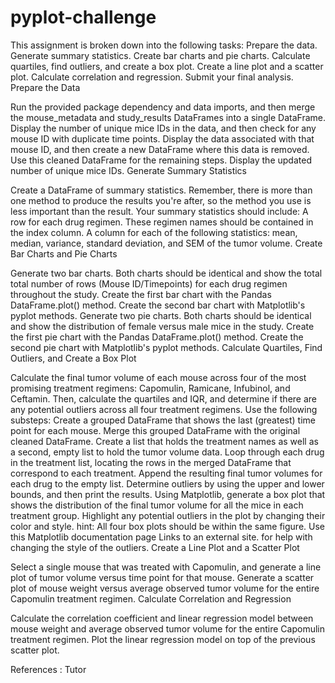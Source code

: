 # pyplot-challenge
This assignment is broken down into the following tasks:
Prepare the data.
Generate summary statistics.
Create bar charts and pie charts.
Calculate quartiles, find outliers, and create a box plot.
Create a line plot and a scatter plot.
Calculate correlation and regression.
Submit your final analysis.
Prepare the Data

Run the provided package dependency and data imports, and then merge the mouse_metadata and study_results DataFrames into a single DataFrame.
Display the number of unique mice IDs in the data, and then check for any mouse ID with duplicate time points. Display the data associated with that mouse ID, and then create a new DataFrame where this data is removed. Use this cleaned DataFrame for the remaining steps.
Display the updated number of unique mice IDs.
Generate Summary Statistics

Create a DataFrame of summary statistics. Remember, there is more than one method to produce the results you're after, so the method you use is less important than the result.
Your summary statistics should include:
A row for each drug regimen. These regimen names should be contained in the index column.
A column for each of the following statistics: mean, median, variance, standard deviation, and SEM of the tumor volume.
Create Bar Charts and Pie Charts

Generate two bar charts. Both charts should be identical and show the total total number of rows (Mouse ID/Timepoints) for each drug regimen throughout the study.
Create the first bar chart with the Pandas DataFrame.plot() method.
Create the second bar chart with Matplotlib's pyplot methods.
Generate two pie charts. Both charts should be identical and show the distribution of female versus male mice in the study.
Create the first pie chart with the Pandas DataFrame.plot() method.
Create the second pie chart with Matplotlib's pyplot methods.
Calculate Quartiles, Find Outliers, and Create a Box Plot

Calculate the final tumor volume of each mouse across four of the most promising treatment regimens: Capomulin, Ramicane, Infubinol, and Ceftamin. Then, calculate the quartiles and IQR, and determine if there are any potential outliers across all four treatment regimens. Use the following substeps:
Create a grouped DataFrame that shows the last (greatest) time point for each mouse. Merge this grouped DataFrame with the original cleaned DataFrame.
Create a list that holds the treatment names as well as a second, empty list to hold the tumor volume data.
Loop through each drug in the treatment list, locating the rows in the merged DataFrame that correspond to each treatment. Append the resulting final tumor volumes for each drug to the empty list.
Determine outliers by using the upper and lower bounds, and then print the results.
Using Matplotlib, generate a box plot that shows the distribution of the final tumor volume for all the mice in each treatment group. Highlight any potential outliers in the plot by changing their color and style.
hint: All four box plots should be within the same figure. Use this Matplotlib documentation page Links to an external site. for help with changing the style of the outliers.
Create a Line Plot and a Scatter Plot

Select a single mouse that was treated with Capomulin, and generate a line plot of tumor volume versus time point for that mouse.
Generate a scatter plot of mouse weight versus average observed tumor volume for the entire Capomulin treatment regimen.
Calculate Correlation and Regression

Calculate the correlation coefficient and linear regression model between mouse weight and average observed tumor volume for the entire Capomulin treatment regimen.
Plot the linear regression model on top of the previous scatter plot.

References : 
Tutor 
